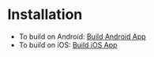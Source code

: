 # Installation

- To build on Android: [Build Android App](./docs/build-android.md)
- To build on iOS: [Build iOS App](./docs/build-ios.md)
